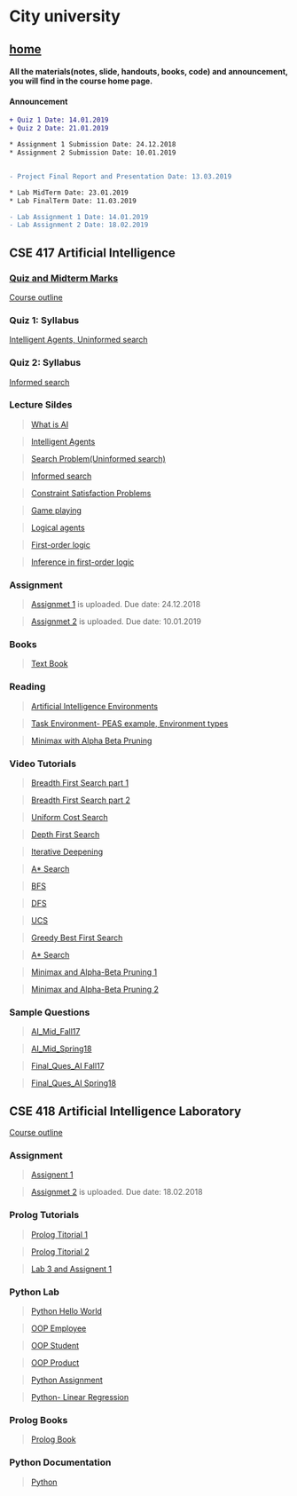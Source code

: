 # City university
## [home](https://suptaphilip.github.io/)


#### All the materials(notes, slide, handouts, books, code) and announcement, you will find in the course home page.
#### Announcement

```diff
+ Quiz 1 Date: 14.01.2019 
+ Quiz 2 Date: 21.01.2019

* Assignment 1 Submission Date: 24.12.2018
* Assignment 2 Submission Date: 10.01.2019


- Project Final Report and Presentation Date: 13.03.2019

* Lab MidTerm Date: 23.01.2019
* Lab FinalTerm Date: 11.03.2019

- Lab Assignment 1 Date: 14.01.2019
- Lab Assignment 2 Date: 18.02.2019
```



## CSE 417 Artificial Intelligence


### [Quiz and Midterm Marks](https://github.com/suptaphilip/Artificial-Intelligence/raw/AI-Theory/Grade%20AI.pdf)

[Course outline](https://github.com/suptaphilip/Artificial-Intelligence/raw/AI-Theory/OBC%20CSE%20417%20AI.pdf)


### Quiz 1: Syllabus
[Intelligent Agents, Uninformed search](https://github.com/suptaphilip/Artificial-Intelligence/blob/AI-Theory/Quiz%201%20Syllabus.md)

### Quiz 2: Syllabus
[Informed search](https://github.com/suptaphilip/Artificial-Intelligence/blob/AI-Theory/Quiz%202.md)


### Lecture Sildes

  >  [What is AI](https://github.com/suptaphilip/Artificial-Intelligence/raw/AI-Theory/AI%20L1.pdf)
  
  > [Intelligent Agents](https://github.com/suptaphilip/Artificial-Intelligence/raw/AI-Theory/AI%20L2.pdf)
  
  > [Search Problem(Uninformed search)](https://github.com/suptaphilip/Artificial-Intelligence/raw/AI-Theory/AI%20L3.pdf)
  
  > [Informed search]()
  
  > [Constraint Satisfaction Problems](https://github.com/suptaphilip/Artificial-Intelligence/raw/AI-Theory/chapter05.pdf)
  
  >[Game playing](https://github.com/suptaphilip/Artificial-Intelligence/raw/AI-Theory/chapter06.pdf)
  
  > [Logical agents](https://github.com/suptaphilip/Artificial-Intelligence/raw/AI-Theory/chapter07.pdf)
  
  >[First-order logic](https://github.com/suptaphilip/Artificial-Intelligence/raw/AI-Theory/chapter08.pdf)
  
  >[Inference in first-order logic](https://github.com/suptaphilip/Artificial-Intelligence/raw/AI-Theory/chapter09.pdf)

### Assignment
> [Assignmet 1](https://github.com/suptaphilip/Artificial-Intelligence/raw/AI-Theory/Assignment%201.pdf) is uploaded. Due date: 24.12.2018

> [Assignmet 2](https://github.com/suptaphilip/Artificial-Intelligence/raw/AI-Theory/Assignment%202.pdf) is uploaded. Due date: 10.01.2019

### Books
> [Text Book](https://github.com/suptaphilip/Artificial-Intelligence/raw/AI-Theory/Book.pdf)

### Reading
> [Artificial Intelligence Environments](https://medium.com/@jrodthoughts/6-types-of-artificial-intelligence-environments-825e3c47d998)

> [Task Environment- PEAS example, Environment types](https://github.com/suptaphilip/Artificial-Intelligence/raw/AI-Theory/AgentsAndEnvironment.pdf)

>[Minimax with Alpha Beta Pruning](http://web.cs.ucla.edu/~rosen/161/notes/alphabeta.html)

### Video Tutorials
> [Breadth First Search part 1](https://www.youtube.com/watch?v=1wu2sojwsyQ)

> [Breadth First Search part 2](https://www.youtube.com/watch?v=n3fPL9q_Nyc)

> [Uniform Cost Search](https://www.youtube.com/watch?v=dRMvK76xQJI)

> [Depth First Search](https://www.youtube.com/watch?v=h1RYvCfuoN4)

> [Iterative Deepening](https://www.youtube.com/watch?v=Y85ECk_H3h4)

> [A* Search](https://www.youtube.com/watch?v=6TsL96NAZCo)

> [BFS](https://www.youtube.com/watch?v=aJnDZscuoj8)

> [DFS](https://www.youtube.com/watch?v=fKcXyDMHxRw)

> [UCS](https://www.youtube.com/watch?v=-FY7t2kqWX4)

> [Greedy Best First Search](https://www.youtube.com/watch?v=HMAHrQHmrUQ)

> [A* Search](https://www.youtube.com/watch?v=iTJvWfmp1vw)

> [Minimax and Alpha-Beta Pruning 1](https://www.youtube.com/watch?v=J1GoI5WHBto)

> [Minimax and Alpha-Beta Pruning 2](https://www.youtube.com/watch?v=zp3VMe0Jpf8)

### Sample Questions
>[AI_Mid_Fall17](https://github.com/suptaphilip/Artificial-Intelligence/raw/AI-Theory/AI_Mid_Fall17.pdf)

>[AI_Mid_Spring18](https://github.com/suptaphilip/Artificial-Intelligence/raw/AI-Theory/AI_Mid_Spring18.pdf)

>[Final_Ques_AI Fall17](https://github.com/suptaphilip/Artificial-Intelligence/raw/AI-Theory/Final_Ques_AI%20Fall17.pdf)

>[Final_Ques_AI Spring18](https://github.com/suptaphilip/Artificial-Intelligence/raw/AI-Theory/Final_Ques_AI%20Spring18%20.pdf)


## CSE 418 Artificial Intelligence Laboratory

[Course outline](https://github.com/suptaphilip/Artificial-Intelligence/raw/AI-Lab/OBC%20CSE%20418%20AI%20Lab.pdf)

### Assignment
> [Assignent 1](https://github.com/suptaphilip/Artificial-Intelligence/raw/AI-Lab/Lab%203.pdf)


> [Assignmet 2](https://github.com/suptaphilip/Artificial-Intelligence/raw/AI-Lab/Assignment%202%20Lab.pdf) is uploaded. Due date: 18.02.2018

### Prolog Tutorials

> [Prolog Titorial 1](https://github.com/suptaphilip/Artificial-Intelligence/raw/AI-Lab/prolog%20tutorials%201.pdf)

> [Prolog Titorial 2](https://github.com/suptaphilip/Artificial-Intelligence/raw/AI-Lab/prolog%20tutorials%202.pdf)

> [Lab 3 and Assignent 1](https://github.com/suptaphilip/Artificial-Intelligence/raw/AI-Lab/Lab%203.pdf)

### Python Lab

>[Python Hello World](https://github.com/suptaphilip/Artificial-Intelligence/blob/AI-Lab/python%20basic.ipynb)

>[OOP Employee](https://github.com/suptaphilip/Artificial-Intelligence/blob/AI-Lab/OOP%20Employee.ipynb)

>[OOP Student](https://github.com/suptaphilip/Artificial-Intelligence/blob/AI-Lab/OOP%20Student.ipynb)

>[OOP Product](https://github.com/suptaphilip/Artificial-Intelligence/blob/AI-Lab/Product%20Class.ipynb)

> [Python Assignment](https://github.com/suptaphilip/Artificial-Intelligence/blob/AI-Lab/Python%20Lab.pdf)

>[Python- Linear Regression](https://github.com/suptaphilip/Artificial-Intelligence/blob/AI-Lab/Linear%20Regression.ipynb)

### Prolog Books
> [Prolog Book](https://github.com/suptaphilip/Artificial-Intelligence/raw/AI-Lab/Prolog%20textbook.pdf)

### Python Documentation
>[Python](https://github.com/suptaphilip/Artificial-Intelligence/blob/AI-Lab/Object-OrientedProgramminginPython.pdf)


